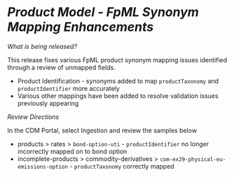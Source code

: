 # _Product Model - FpML Synonym Mapping Enhancements_

_What is being released?_

This release fixes various FpML product synonym mapping issues identified through a review of unmapped fields.

- Product Identification - synonyms added to map `productTaxonomy` and `productIdentifier` more accurately
- Various other mappings have been added to resolve validation issues previously appearing

_Review Directions_

In the CDM Portal, select Ingestion and review the samples below

- products > rates > `bond-option-uti` - `productIdentifier` no longer incorrectly mapped on to bond option
- incomplete-products > commodity-derivatives > `com-ex29-physical-eu-emissions-option` - `productTaxonomy` correctly mapped
